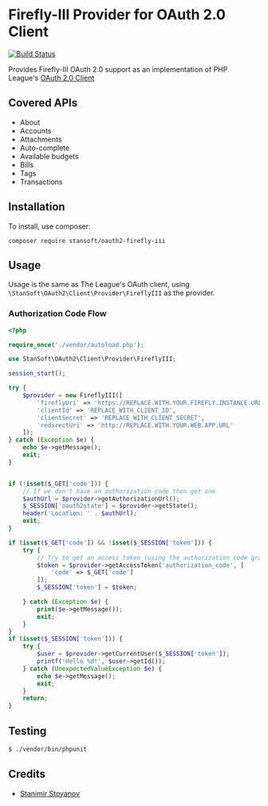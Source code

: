 # Firefly-III Provider for OAuth 2.0 Client
[![Build Status](https://travis-ci.com/StanSoftBG/oauth2-firefly-iii.svg?branch=master)](https://travis-ci.com/StanSoftBG/oauth2-firefly-iii)

Provides Firefly-III OAuth 2.0 support as an implementation of PHP League's [OAuth 2.0 Client](https://github.com/thephpleague/oauth2-client)

## Covered APIs
- About 
- Accounts
- Attachments
- Auto-complete
- Available budgets
- Bills
- Tags
- Transactions

## Installation

To install, use composer:

```
composer require stansoft/oauth2-firefly-iii
```

## Usage

Usage is the same as The League's OAuth client, using `\StanSoft\OAuth2\Client\Provider\FireflyIII` as the provider.

### Authorization Code Flow

```php
<?php

require_once('./vendor/autoload.php');

use StanSoft\OAuth2\Client\Provider\FireflyIII;

session_start();

try {
	$provider = new FireflyIII([
		'fireflyUri' => 'https://REPLACE.WITH.YOUR.FIREFLY.INSTANCE.URL',
		'clientId' => 'REPLACE_WITH_CLIENT_ID',
		'clientSecret' => 'REPLACE_WITH_CLIENT_SECRET',
		'redirectUri' => 'http://REPLACE.WITH.YOUR.WEB.APP.URL'
	]);
} catch (Exception $e) {
	echo $e->getMessage();
	exit;
}


if (!isset($_GET['code'])) {
    // If we don't have an authorization code then get one
    $authUrl = $provider->getAuthorizationUrl();
    $_SESSION['oauth2state'] = $provider->getState();
    header('Location: ' . $authUrl);
    exit;
}

if (isset($_GET['code']) && !isset($_SESSION['token'])) {
    try {
        // Try to get an access token (using the authorization code grant)
        $token = $provider->getAccessToken('authorization_code', [
            'code' => $_GET['code']
        ]);
        $_SESSION['token'] = $token;

    } catch (Exception $e) {
        print($e->getMessage());
        exit;
    }
}
if (isset($_SESSION['token'])) {
	try {
		$user = $provider->getCurrentUser($_SESSION['token']);
		printf('Hello %d!', $user->getId());
	} catch (UnexpectedValueException $e) {
		echo $e->getMessage();
		exit;
	}
    return;
}
```

## Testing

``` bash
$ ./vendor/bin/phpunit
```

## Credits

- [Stanimir Stoyanov](https://github.com/stratoss)
